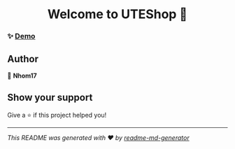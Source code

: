 <h1 align="center">Welcome to UTEShop 👋</h1>
<p>
</p>

### ✨ [Demo](http://localhost:5173/)

## Author

👤 **Nhom17**


## Show your support

Give a ⭐️ if this project helped you!

***
_This README was generated with ❤️ by [readme-md-generator](https://github.com/kefranabg/readme-md-generator)_